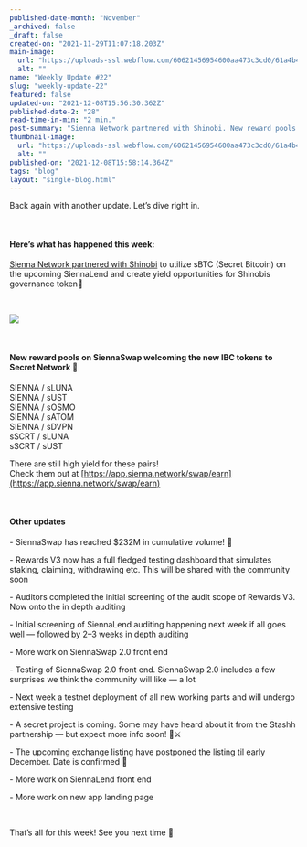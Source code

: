 ```yaml
---
published-date-month: "November"
_archived: false
_draft: false
created-on: "2021-11-29T11:07:18.203Z"
main-image:
  url: "https://uploads-ssl.webflow.com/60621456954600aa473c3cd0/61a4b445644bf7e8641ebacc_weekly-update-22%20Blog.jpg"
  alt: ""
name: "Weekly Update #22"
slug: "weekly-update-22"
featured: false
updated-on: "2021-12-08T15:56:30.362Z"
published-date-2: "28"
read-time-in-min: "2 min."
post-summary: "Sienna Network partnered with Shinobi. New reward pools on SiennaSwap."
thumbnail-image:
  url: "https://uploads-ssl.webflow.com/60621456954600aa473c3cd0/61a4b44a28946a54e8eacde4_weekly-update-22%20Blog%20Thump.jpg"
  alt: ""
published-on: "2021-12-08T15:58:14.364Z"
tags: "blog"
layout: "single-blog.html"
---
```


Back again with another update. Let’s dive right in.

‍

#### Here’s what has happened this week:

[Sienna Network partnered with Shinobi](https://medium.com/sienna-network/sienna-network-and-shinobi-protocol-announces-partnership-5038e0cd80a) to utilize sBTC (Secret Bitcoin) on the upcoming SiennaLend and create yield opportunities for Shinobis governance token🎉

‍

![](https://uploads-ssl.webflow.com/60621456954600aa473c3cd0/61a4b29785239457899e45de_Sienna%20X%20Shinobi%20Protocol%20T-TG.jpg)

‍

#### New reward pools on SiennaSwap welcoming the new IBC tokens to Secret Network 🎉

SIENNA / sLUNA  
SIENNA / sUST  
SIENNA / sOSMO  
SIENNA / sATOM  
SIENNA / sDVPN  
sSCRT / sLUNA  
sSCRT / sUST

There are still high yield for these pairs!  
Check them out at [https://app.sienna.network/swap/earn](https://app.sienna.network/swap/earn)

‍

#### Other updates

\- SiennaSwap has reached $232M in cumulative volume! 🚀

\- Rewards V3 now has a full fledged testing dashboard that simulates staking, claiming, withdrawing etc. This will be shared with the community soon

\- Auditors completed the initial screening of the audit scope of Rewards V3. Now onto the in depth auditing

\- Initial screening of SiennaLend auditing happening next week if all goes well — followed by 2–3 weeks in depth auditing

\- More work on SiennaSwap 2.0 front end

\- Testing of SiennaSwap 2.0 front end. SiennaSwap 2.0 includes a few surprises we think the community will like — a lot

\- Next week a testnet deployment of all new working parts and will undergo extensive testing

\- A secret project is coming. Some may have heard about it from the Stashh partnership — but expect more info soon! 🚀⚔️

\- The upcoming exchange listing have postponed the listing til early December. Date is confirmed 🤝

\- More work on SiennaLend front end

\- More work on new app landing page

‍

That’s all for this week! See you next time 🚀

‍
